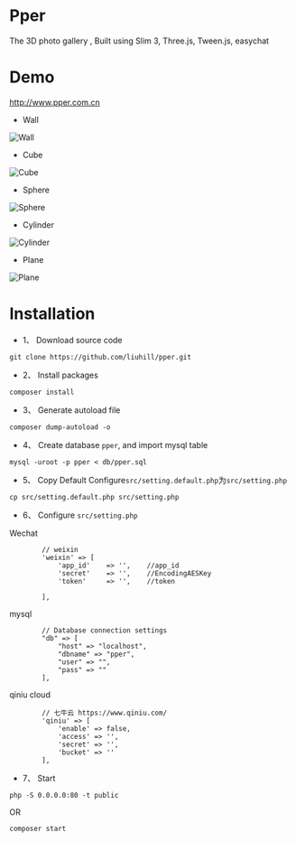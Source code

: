 # Pper
 The 3D photo gallery  , Built using Slim 3, Three.js, Tween.js, easychat

# Demo
http://www.pper.com.cn

- Wall

![Wall](https://raw.githubusercontent.com/liuhill/pper/master/screenshots/wall.jpg)

- Cube

![Cube](https://raw.githubusercontent.com/liuhill/pper/master/screenshots/Cube.jpg)

- Sphere

![Sphere](https://raw.githubusercontent.com/liuhill/pper/master/screenshots/Sphere.jpg)

- Cylinder

![Cylinder](https://raw.githubusercontent.com/liuhill/pper/master/screenshots/Cylinder.jpg)

- Plane

![Plane](https://raw.githubusercontent.com/liuhill/pper/master/screenshots/Plane.jpg)



# Installation
- 1、 Download source code
```
git clone https://github.com/liuhill/pper.git
```

- 2、 Install packages
```
composer install
```

- 3、 Generate autoload file
```
composer dump-autoload -o
```


- 4、 Create database `pper`, and import mysql table

```
mysql -uroot -p pper < db/pper.sql
```

- 5、 Copy Default Configure`src/setting.default.php`为`src/setting.php`
```
cp src/setting.default.php src/setting.php
```

- 6、 Configure `src/setting.php`

Wechat
```
        // weixin
        'weixin' => [
            'app_id'    => '',    //app_id
            'secret'    => '',    //EncodingAESKey
            'token'     => '',    //token

        ],
```

mysql
```
        // Database connection settings
        "db" => [
            "host" => "localhost",
            "dbname" => "pper",
            "user" => "",
            "pass" => ""
        ],
```

qiniu cloud

```
        // 七牛云 https://www.qiniu.com/
        'qiniu' => [
            'enable' => false,
            'access' => '',
            'secret' => '',
            'bucket' => ''
        ],
```


- 7、 Start

```
php -S 0.0.0.0:80 -t public
```
OR
```
composer start
```